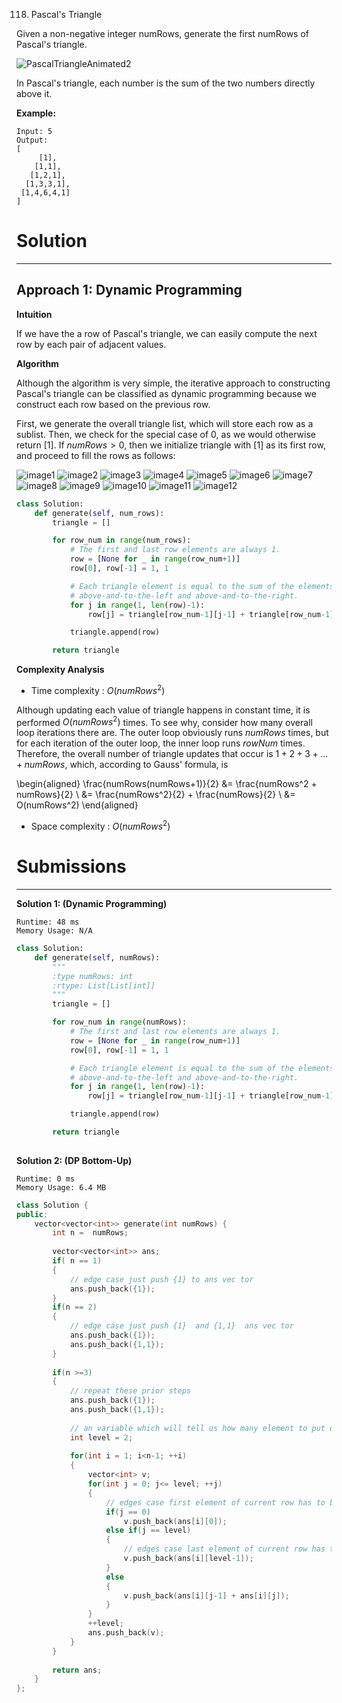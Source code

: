 118. Pascal's Triangle

Given a non-negative integer numRows, generate the first numRows of Pascal's triangle.

![PascalTriangleAnimated2](img/118_PascalTriangleAnimated2.gif)

In Pascal's triangle, each number is the sum of the two numbers directly above it.

**Example:**
```
Input: 5
Output:
[
     [1],
    [1,1],
   [1,2,1],
  [1,3,3,1],
 [1,4,6,4,1]
]
```

# Solution
---
## Approach 1: Dynamic Programming
**Intuition**

If we have the a row of Pascal's triangle, we can easily compute the next row by each pair of adjacent values.

**Algorithm**

Although the algorithm is very simple, the iterative approach to constructing Pascal's triangle can be classified as dynamic programming because we construct each row based on the previous row.

First, we generate the overall triangle list, which will store each row as a sublist. Then, we check for the special case of $0$, as we would otherwise return $[1]$. If $numRows > 0$, then we initialize triangle with $[1]$ as its first row, and proceed to fill the rows as follows:

![image1](img/118_1.png)
![image2](img/118_2.png)
![image3](img/118_3.png)
![image4](img/118_4.png)
![image5](img/118_5.png)
![image6](img/118_6.png)
![image7](img/118_7.png)
![image8](img/118_8.png)
![image9](img/118_9.png)
![image10](img/118_10.png)
![image11](img/118_11.png)
![image12](img/118_12.png)

```python
class Solution:
    def generate(self, num_rows):
        triangle = []

        for row_num in range(num_rows):
            # The first and last row elements are always 1.
            row = [None for _ in range(row_num+1)]
            row[0], row[-1] = 1, 1

            # Each triangle element is equal to the sum of the elements
            # above-and-to-the-left and above-and-to-the-right.
            for j in range(1, len(row)-1):
                row[j] = triangle[row_num-1][j-1] + triangle[row_num-1][j]

            triangle.append(row)

        return triangle
```

**Complexity Analysis**

* Time complexity : $O(numRows^2)$

Although updating each value of triangle happens in constant time, it is performed $O(numRows^2)$ times. To see why, consider how many overall loop iterations there are. The outer loop obviously runs $numRows$ times, but for each iteration of the outer loop, the inner loop runs $rowNum$ times. Therefore, the overall number of triangle updates that occur is $1 + 2 + 3 + \ldots + numRows$, which, according to Gauss' formula, is

\begin{aligned} \frac{numRows(numRows+1)}{2} &= \frac{numRows^2 + numRows}{2} \\ &= \frac{numRows^2}{2} + \frac{numRows}{2} \\ &= O(numRows^2) \end{aligned} 

* Space complexity : $O(numRows^2)$

# Submissions
---
**Solution 1: (Dynamic Programming)**
```
Runtime: 48 ms
Memory Usage: N/A
```
```python
class Solution:
    def generate(self, numRows):
        """
        :type numRows: int
        :rtype: List[List[int]]
        """
        triangle = []

        for row_num in range(numRows):
            # The first and last row elements are always 1.
            row = [None for _ in range(row_num+1)]
            row[0], row[-1] = 1, 1

            # Each triangle element is equal to the sum of the elements
            # above-and-to-the-left and above-and-to-the-right.
            for j in range(1, len(row)-1):
                row[j] = triangle[row_num-1][j-1] + triangle[row_num-1][j]

            triangle.append(row)

        return triangle
                
```

**Solution 2: (DP Bottom-Up)**
```
Runtime: 0 ms
Memory Usage: 6.4 MB
```
```c++
class Solution {
public:
    vector<vector<int>> generate(int numRows) {
        int n =  numRows;
        
        vector<vector<int>> ans;
        if( n == 1)
        {
			// edge case just push {1} to ans vec tor
            ans.push_back({1});
        }
        if(n == 2)
        {
			// edge case just push {1}  and {1,1}  ans vec tor
            ans.push_back({1});
            ans.push_back({1,1});
        }
        
        if(n >=3)
        {
			// repeat these prior steps
            ans.push_back({1});
            ans.push_back({1,1});
            
			// an variable which will tell us how many element to put on current row
            int level = 2;
            
            for(int i = 1; i<n-1; ++i)
            {
                vector<int> v;
                for(int j = 0; j<= level; ++j)
                {
					// edges case first element of current row has to be first element of prev row.
                    if(j == 0)
                        v.push_back(ans[i][0]);
                    else if(j == level)
                    {
                        // edges case last element of current row has to be last element of prev row.
                        v.push_back(ans[i][level-1]);
                    }
                    else
                    {
                        v.push_back(ans[i][j-1] + ans[i][j]);
                    }    
                }
                ++level;
                ans.push_back(v);
            }
        }
        
        return ans;
    }
};
```
